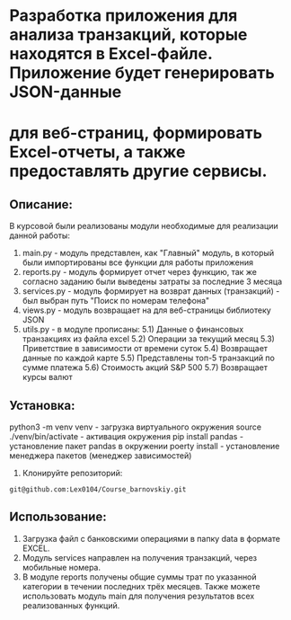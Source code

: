 # Разработка приложения для анализа транзакций, которые находятся в Excel-файле. Приложение будет генерировать JSON-данные 
# для веб-страниц, формировать Excel-отчеты, а также предоставлять другие сервисы.

## Описание:
В курсовой были реализованы модули необходимые для реализации данной работы:
1) main.py - модуль представлен, как "Главный" модуль, в который были импортированы все функции для работы приложения
2) reports.py - модуль формирует отчет через функцию, так же согласно заданию были выведены затраты за последние 3 месяца
3) services.py - модуль формирует на возврат данных (транзакций) - был выбран путь "Поиск по номерам телефона"
4) views.py - модуль возвращает на для веб-страницы библиотеку JSON
5) utils.py - в модуле прописаны:
5.1) Данные о финансовых транзакциях из файла excel
5.2) Операции за текущий месяц
5.3) Приветствие в зависимости от времени суток
5.4) Возвращает данные по каждой карте
5.5) Представлены топ-5 транзакций по сумме платежа
5.6) Cтоимость акций S&P 500
5.7) Возвращает курсы валют

## Установка:
python3 -m venv venv - загрузка виртуального окружения
source ./venv/bin/activate - активация окружения
pip install pandas - установление пакет pandas в окружении
poerty install  - установление менеджера пакетов (менеджер зависимостей)

1. Клонируйте репозиторий:
```
git@github.com:Lex0104/Course_barnovskiy.git
```
## Использование:
1) Загрузка файл с банковскими операциями в папку data в формате EXCEL.
2) Модуль services направлен на получения транзакций, через мобильные номера.
3) В модуле reports получены общие суммы трат по указанной категории в течении последних трёх месяцев.
Также можете использовать модуль main для получения результатов всех реализованных функций.
